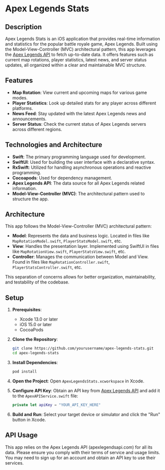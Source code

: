# Apex Legends Stats

## Description

Apex Legends Stats is an iOS application that provides real-time information and statistics for the popular battle royale game, Apex Legends. Built using the Model-View-Controller (MVC) architectural pattern, this app leverages the [Apex Legends API](https://apexlegendsapi.com) to fetch up-to-date data. It offers features such as current map rotations, player statistics, latest news, and server status updates, all organized within a clear and maintainable MVC structure.

## Features

- **Map Rotation**: View current and upcoming maps for various game modes.
- **Player Statistics**: Look up detailed stats for any player across different platforms.
- **News Feed**: Stay updated with the latest Apex Legends news and announcements.
- **Server Status**: Check the current status of Apex Legends servers across different regions.

## Technologies and Architecture

- **Swift**: The primary programming language used for development.
- **SwiftUI**: Used for building the user interface with a declarative syntax.
- **RxSwift**: Utilized for handling asynchronous operations and reactive programming.
- **Cocoapods**: Used for dependency management.
- **Apex Legends API**: The data source for all Apex Legends related information.
- **Model-View-Controller (MVC)**: The architectural pattern used to structure the app.

## Architecture

This app follows the Model-View-Controller (MVC) architectural pattern:

- **Model**: Represents the data and business logic. Located in files like `MapRotationModel.swift`, `PlayerStatsModel.swift`, etc.
- **View**: Handles the presentation layer. Implemented using SwiftUI in files like `MapRotationView.swift`, `PlayerStatsView.swift`, etc.
- **Controller**: Manages the communication between Model and View. Found in files like `MapRotationController.swift`, `PlayerStatsController.swift`, etc.

This separation of concerns allows for better organization, maintainability, and testability of the codebase.

## Setup

1. **Prerequisites**:
   - Xcode 13.0 or later
   - iOS 15.0 or later
   - CocoaPods

2. **Clone the Repository**:
   ```bash
   git clone https://github.com/yourusername/apex-legends-stats.git
   cd apex-legends-stats
   ```

3. **Install Dependencies**:
   ```bash
   pod install
   ```

4. **Open the Project**:
   Open `ApexLegendsStats.xcworkspace` in Xcode.

5. **Configure API Key**:
   Obtain an API key from [Apex Legends API](https://apexlegendsapi.com) and add it to the `ApexAPIService.swift` file:
   ```swift
   private let apiKey = "YOUR_API_KEY_HERE"
   ```

6. **Build and Run**:
   Select your target device or simulator and click the "Run" button in Xcode.

## API Usage

This app relies on the Apex Legends API (apexlegendsapi.com) for all its data. Please ensure you comply with their terms of service and usage limits. You may need to sign up for an account and obtain an API key to use their services.
